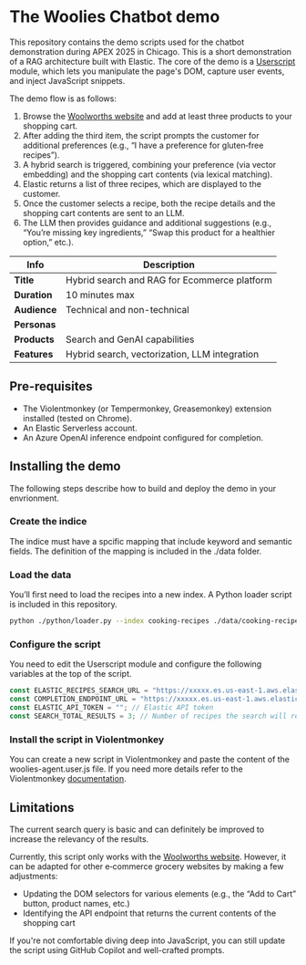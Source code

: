 # The Woolies Chatbot demo
This repository contains the demo scripts used for the chatbot demonstration during APEX 2025 in Chicago.
This is a short demonstration of a RAG architecture built with Elastic.
The core of the demo is a [Userscript](https://en.wikipedia.org/wiki/Userscript) module, which lets you manipulate the page's DOM, capture user events, and inject JavaScript snippets.

The demo flow is as follows:

1. Browse the [Woolworths website](https://www.woolworths.com.au) and add at least three products to your shopping cart.
2. After adding the third item, the script prompts the customer for additional preferences (e.g., “I have a preference for gluten‑free recipes”).
3. A hybrid search is triggered, combining your preference (via vector embedding) and the shopping cart contents (via lexical matching).
4. Elastic returns a list of three recipes, which are displayed to the customer.
5. Once the customer selects a recipe, both the recipe details and the shopping cart contents are sent to an LLM.
6. The LLM then provides guidance and additional suggestions (e.g., “You’re missing key ingredients,” “Swap this product for a healthier option,” etc.).


| Info         | Description                                                                     |
|--------------|---------------------------------------------------------------------------------|
| __Title__    | Hybrid search and RAG for Ecommerce platform                                    |
| __Duration__ | 10 minutes max                                                                  |
| __Audience__ | Technical and non-technical                                                     |
| __Personas__ |                                                                                 |
| __Products__ | Search and GenAI capabilities                                                   |
| __Features__ | Hybrid search, vectorization, LLM integration                                   |

## Pre-requisites
- The Violentmonkey (or Tempermonkey, Greasemonkey) extension installed (tested on Chrome).
- An Elastic Serverless account.
- An Azure OpenAI inference endpoint configured for completion.

## Installing the demo
The following steps describe how to build and deploy the demo in your envrionment.

### Create the indice
The indice must have a spcific mapping that include keyword and semantic fields. The definition of the mapping is included in the ./data folder.

### Load the data
You’ll first need to load the recipes into a new index. A Python loader script is included in this repository.
```sh
python ./python/loader.py --index cooking-recipes ./data/cooking-recipes.json
```

### Configure the script
You need to edit the Userscript module and configure the following variables at the top of the script.
```js
const ELASTIC_RECIPES_SEARCH_URL = "https://xxxxx.es.us-east-1.aws.elastic.cloud/cooking-recipes/_search"; // Search endpoint for the cooking-recipes indice
const COMPLETION_ENDPOINT_URL = "https://xxxxx.es.us-east-1.aws.elastic.cloud/_inference/completion/azureopenai-completion-63bknfmstid"; // Inference endpoint for the completion task
const ELASTIC_API_TOKEN = ""; // Elastic API token
const SEARCH_TOTAL_RESULTS = 3; // Number of recipes the search will return
 ```

 ### Install the script in Violentmonkey
 You can create a new script in Violentmonkey and paste the content of the woolies-agent.user.js file. If you need more details refer to the Violentmonkey [documentation](https://violentmonkey.github.io).
 
## Limitations
The current search query is basic and can definitely be improved to increase the relevancy of the results.

Currently, this script only works with the [Woolworths website](https://www.woolworths.com.au). However, it can be adapted for other e‑commerce grocery websites by making a few adjustments:
- Updating the DOM selectors for various elements (e.g., the “Add to Cart” button, product names, etc.)
- Identifying the API endpoint that returns the current contents of the shopping cart

If you're not comfortable diving deep into JavaScript, you can still update the script using GitHub Copilot and well-crafted prompts.